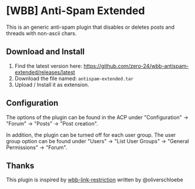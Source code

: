 # [WBB] Anti-Spam Extended

This is an generic anti-spam plugin that disables or deletes posts and threads with non-ascii chars.

## Download and Install

1. Find the latest version here: https://github.com/zero-24/wbb-antispam-extended/releases/latest 
2. Download the file named: `antispam-extended.tar`
3. Upload / Install it as extension.

## Configuration

The options of the plugin can be found in the ACP under "Configuration" -> "Forum" -> "Posts" -> "Post creation".

In addition, the plugin can be turned off for each user group. The user group option can be found under "Users" -> "List User Groups" -> "General Permissions" -> "Forum".

## Thanks

This plugin is inspired by [wbb-link-restriction](https://github.com/OliverSchloebe/wbb-link-restriction) written by @oliverschloebe 
